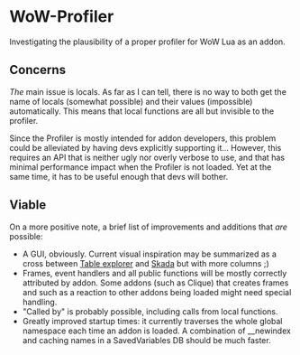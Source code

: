 # WoW-Profiler
Investigating the plausibility of a proper profiler for WoW Lua as an addon.

## Concerns
*The* main issue is locals. As far as I can tell, there is no way to both get the name of locals (somewhat possible) and their values (impossible) automatically. This means that local functions are all but invisible to the profiler.

Since the Profiler is mostly intended for addon developers, this problem could be alleviated by having devs explicitly supporting it... However, this requires an API that is neither ugly nor overly verbose to use, and that has minimal performance impact when the Profiler is not loaded. Yet at the same time, it has to be useful enough that devs will bother.

## Viable
On a more positive note, a brief list of improvements and additions that _are_ possible:
- A GUI, obviously. Current visual inspiration may be summarized as a cross between [Table explorer](https://mods.curse.com/addons/wow/table-explorer) and [Skada](https://mods.curse.com/addons/wow/skada) but with more columns ;)
- Frames, event handlers and all public functions will be mostly correctly attributed by addon. Some addons (such as Clique) that creates frames and such as a reaction to other addons being loaded might need special handling.
- "Called by" is probably possible, including calls from local functions.
- Greatly improved startup times: it currently traverses the whole global namespace each time an addon is loaded. A combination of __newindex and caching names in a SavedVariables DB should be much faster.

